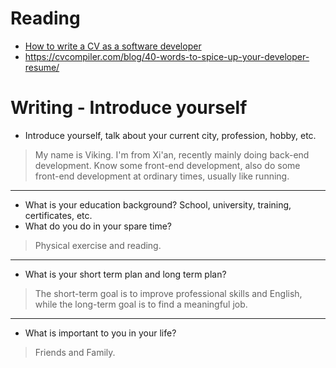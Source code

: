 # Reading

 - [How to write a CV as a software developer](https://learnitmyway.medium.com/how-to-write-a-cv-as-a-software-developer-8841a79f8458)
 - https://cvcompiler.com/blog/40-words-to-spice-up-your-developer-resume/



# Writing - Introduce yourself

- Introduce yourself, talk about your current city, profession, hobby, etc.
> My name is Viking. 
> I'm from Xi'an, recently mainly doing back-end development.
> Know some front-end development, also do some front-end development at ordinary times, usually like running.
---
- What is your education background? School, university, training, certificates, etc.
- What do you do in your spare time?
> Physical exercise and reading.
---
- What is your short term plan and long term plan?
> The short-term goal is to improve professional skills and English, while the long-term goal is to find a meaningful job.
---
- What is important to you in your life?
> Friends and Family.
